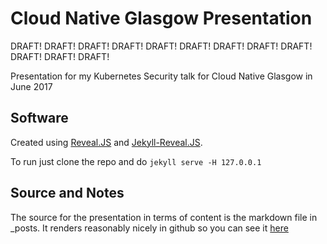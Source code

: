 # Cloud Native Glasgow Presentation

DRAFT! DRAFT! DRAFT! DRAFT! DRAFT! DRAFT! DRAFT! DRAFT! DRAFT! DRAFT! DRAFT! DRAFT! 

Presentation for my Kubernetes Security talk for Cloud Native Glasgow in June 2017

## Software

Created using [Reveal.JS](https://github.com/hakimel/reveal.js) and [Jekyll-Reveal.JS](https://github.com/dploeger/jekyll-revealjs).

To run just clone the repo and do ```jekyll serve -H 127.0.0.1```

## Source and Notes

The source for the presentation in terms of content is the markdown file in _posts.  It renders reasonably nicely in github so you can see it [here](https://github.com/raesene/kubernetes-presentation/blob/master/_posts/1-1-1-1-Introduction.md)